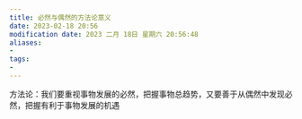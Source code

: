 ```yaml
---
title: 必然与偶然的方法论意义
date: 2023-02-18 20:56
modification date: 2023 二月 18日 星期六 20:56:48
aliases: 
- 
tags: 
- 
---
```


方法论：我们要重视事物发展的必然，把握事物总趋势，又要善于从偶然中发现必然，把握有利于事物发展的机遇